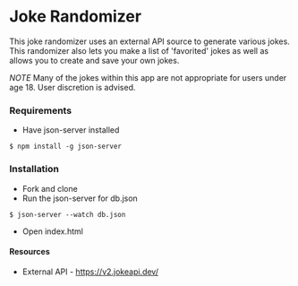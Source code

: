 # Joke Randomizer

This joke randomizer uses an external API source to generate various jokes. This randomizer also lets you make a list of 'favorited' jokes as well as allows you to create and save your own jokes.

*NOTE* Many of the jokes within this app are not appropriate for users under age 18. User discretion is advised.


### Requirements

* Have json-server installed
```console
$ npm install -g json-server
```


### Installation

* Fork and clone
* Run the json-server for db.json
```console
$ json-server --watch db.json
```
* Open index.html




#### Resources
* External API - https://v2.jokeapi.dev/